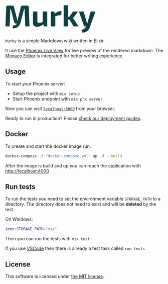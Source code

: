 ![murky](https://github.com/lulabad/murky/blob/better_readme/assets/static/images/murky.png) 


`Murky` is a simple Markdown wiki written in Elixir.

It use the [Phoenix Live View](https://hexdocs.pm/phoenix_live_view/Phoenix.LiveView.html) for live preview of the rendered markdown. The [Monaco Editor](https://microsoft.github.io/monaco-editor/) is integrated for better writing experience.

## Usage

To start your Phoenix server:

-   Setup the project with `mix setup`
-   Start Phoenix endpoint with `mix phx.server`

Now you can visit [`localhost:5000`](http://localhost:5000) from your browser.

Ready to run in production? Please [check our deployment guides](https://hexdocs.pm/phoenix/deployment.html).

## Docker

To create and start the docker image run:

```sh
docker-compose -f "docker-compose.yml" up -d --build
```

After the image is build and up you can reach the application with [http://localhost:4000](http://localhost:4000)

## Run tests

To run the tests you need to set the environment variable `STORAGE_PATH` to a directory. The directory does not need to exist and will be **deleted** by the test.

On Windows:

```powershell
$env:STORAGE_PATH="xxx"
```

Then you can run the tests with `mix test`

If you use [VSCode](https://code.visualstudio.com/) then there is already a test task called `run tests`

## License

This software is licensed under [the MIT license](LICENSE).
